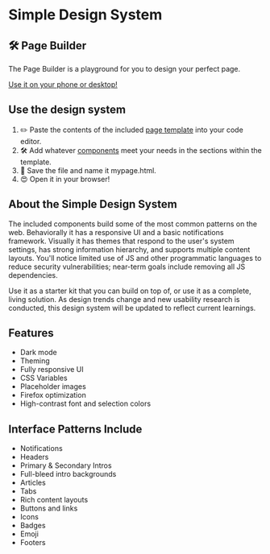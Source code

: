 # Simple Design System

## 🛠 Page Builder
The Page Builder is a playground for you to design your perfect page. 

[Use it on your phone or desktop!](https://glennsorrentino.com/design-system/)


## Use the design system

1. ✏️  Paste the contents of the included [page template](https://raw.githubusercontent.com/glenn-sorrentino/design-system/main/components/page-template/html/page-template.html) into your code editor.
2. 🛠  Add whatever [components](https://github.com/glenn-sorrentino/design-system/blob/main/components) meet your needs in the sections within the template.
3. 💾  Save the file and name it mypage.html.
4. 😍  Open it in your browser!

## About the Simple Design System
    
The included components build some of the most common patterns on the web. Behaviorally it has a responsive UI and a basic notifications framework. Visually it has themes that respond to the user's system settings, has strong information hierarchy, and supports multiple content layouts. You'll notice limited use of JS and other programmatic languages to reduce security vulnerabilities; near-term goals include removing all JS dependencies.

Use it as a starter kit that you can build on top of, or use it as a complete, living solution. As design trends change and new usability research is conducted, this design system will be updated to reflect current learnings.

## Features

- Dark mode
- Theming 
- Fully responsive UI
- CSS Variables
- Placeholder images
- Firefox optimization
- High-contrast font and selection colors

## Interface Patterns Include

- Notifications
- Headers
- Primary & Secondary Intros
- Full-bleed intro backgrounds
- Articles
- Tabs
- Rich content layouts
- Buttons and links
- Icons
- Badges
- Emoji
- Footers

